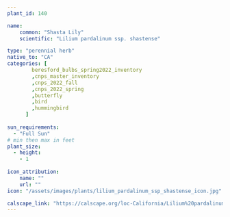 ```yaml
---                        
plant_id: 140 

name: 
    common: "Shasta Lily"  
    scientific: "Lilium pardalinum ssp. shastense" 

type: "perennial herb"                                                        
native_to: "CA"
categories: [
        beresford_bulbs_spring2022_inventory
        ,cnps_master_inventory 
        ,cnps_2022_fall
        ,cnps_2022_spring
        ,butterfly
        ,bird
        ,hummingbird
      ]                                                                       
                          
sun_requirements:        
  - "Full Sun"          
# min then max in feet 
plant_size:           
  - height:          
    - 1 
                    
icon_attribution:  
    name: ""
    url: ""
icon: "/assets/images/plants/lilium_pardalinum_ssp_shastense_icon.jpg"

calscape_link: "https://calscape.org/loc-California/Lilium%20pardalinum%20v.%20shastense(%20)"
---    
```


